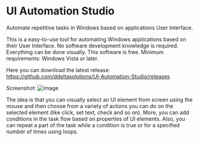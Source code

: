 # UI Automation Studio
Automate repetitive tasks in Windows based on applications User Interface.

This is a easy-to-use tool for automating Windows applications based on their User Interface. No software development knowledge is required. Everything can be done visually. This software is free. Minimum requirements: Windows Vista or later.

Here you can download the latest release: https://github.com/ddeltasolutions/UI-Automation-Studio/releases

Screenshot:
![image](https://user-images.githubusercontent.com/24210619/163990034-0507ca8e-bbae-4f1e-bf72-d18a3055da37.png)

The idea is that you can visually select an UI element from screen using the mouse and then choose from a variety of actions you can do on the selected element (like click, set text, check and so on). More, you can add conditions in the task flow based on properties of UI elements. Also, you can repeat a part of the task while a condition is true or for a specified number of times using loops.
